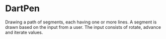 DartPen
=======

Drawing a path of segments, each having one or more lines. A segment is drawn based on the input from a user. The input consists of rotate, advance and iterate values.  